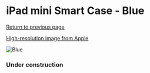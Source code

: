 # iPad mini Smart Case - Blue

[Return to previous page](/ipad_mini)

[High-resolution image from Apple](https://store.storeimages.cdn-apple.com/8756/as-images.apple.com/is/ME709?wid=4500&hei=4500&fmt=png)

<div style="width: 384px"><img src="/everysource/ME709.png" alt="Blue"></div>

### Under construction
